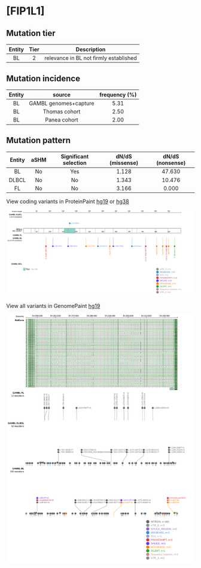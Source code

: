 # [FIP1L1]

## Mutation tier

|Entity|Tier|Description                           |
|:------:|:----:|--------------------------------------|
|BL    |2   |relevance in BL not firmly established|
## Mutation incidence

|Entity|source               |frequency (%)|
|:------:|:---------------------:|:-------------:|
|BL    |GAMBL genomes+capture|5.31         |
|BL    |Thomas cohort        |2.50         |
|BL    |Panea cohort         |2.00         |

## Mutation pattern

|Entity|aSHM|Significant selection|dN/dS (missense)|dN/dS (nonsense)|
|:------:|:----:|:---------------------:|:----------------:|:----------------:|
|BL    |No  |Yes                  |1.128           |47.630          |
|DLBCL |No  |No                   |1.343           |10.476          |
|FL    |No  |No                   |3.166           | 0.000          |



View coding variants in ProteinPaint [hg19](https://www.bcgsc.ca/downloads/morinlab/GAMBL/test/genes/FIP1L1_protein.html)  or [hg38](https://www.bcgsc.ca/downloads/morinlab/GAMBL/test/genes/FIP1L1_protein_hg38.html)

![image](images/proteinpaint/FIP1L1_NM_030917.svg)

View all variants in GenomePaint [hg19](https://www.bcgsc.ca/downloads/morinlab/GAMBL/test/genes/FIP1L1.html)

![image](images/proteinpaint/FIP1L1.svg)

